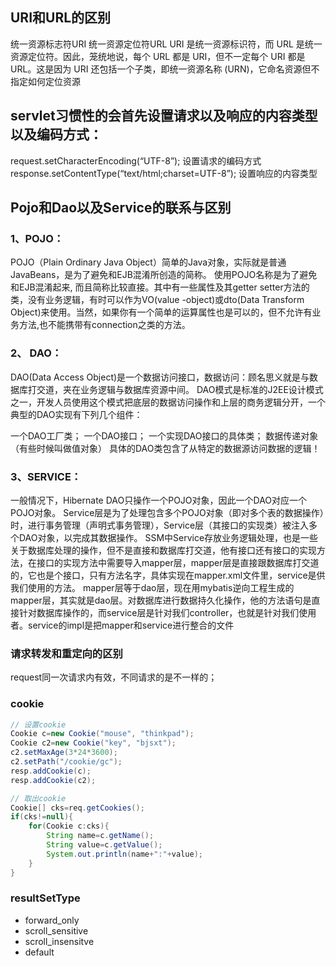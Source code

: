 ## URI和URL的区别
统一资源标志符URI
统一资源定位符URL
URI 是统一资源标识符，而 URL 是统一资源定位符。因此，笼统地说，每个 URL 都是 URI，但不一定每个 URI 都是 URL。这是因为 URI 还包括一个子类，即统一资源名称 (URN)，它命名资源但不指定如何定位资源


## servlet习惯性的会首先设置请求以及响应的内容类型以及编码方式：
request.setCharacterEncoding(“UTF-8”); 设置请求的编码方式
response.setContentType(“text/html;charset=UTF-8”); 设置响应的内容类型

## Pojo和Dao以及Service的联系与区别
### 1、POJO：
POJO（Plain Ordinary Java Object）简单的Java对象，实际就是普通JavaBeans，是为了避免和EJB混淆所创造的简称。
使用POJO名称是为了避免和EJB混淆起来, 而且简称比较直接。其中有一些属性及其getter setter方法的类，没有业务逻辑，有时可以作为VO(value -object)或dto(Data Transform Object)来使用。当然，如果你有一个简单的运算属性也是可以的，但不允许有业务方法,也不能携带有connection之类的方法。

### 2、 DAO：
DAO(Data Access Object)是一个数据访问接口，数据访问：顾名思义就是与数据库打交道，夹在业务逻辑与数据库资源中间。
DAO模式是标准的J2EE设计模式之一，开发人员使用这个模式把底层的数据访问操作和上层的商务逻辑分开，一个典型的DAO实现有下列几个组件：

一个DAO工厂类；
一个DAO接口；
一个实现DAO接口的具体类；
数据传递对象（有些时候叫做值对象）
具体的DAO类包含了从特定的数据源访问数据的逻辑！

### 3、SERVICE：

一般情况下，Hibernate DAO只操作一个POJO对象，因此一个DAO对应一个POJO对象。 Service层是为了处理包含多个POJO对象（即对多个表的数据操作）时，进行事务管理（声明式事务管理），Service层（其接口的实现类）被注入多个DAO对象，以完成其数据操作。
SSM中Service存放业务逻辑处理，也是一些关于数据库处理的操作，但不是直接和数据库打交道，他有接口还有接口的实现方法，在接口的实现方法中需要导入mapper层，mapper层是直接跟数据库打交道的，它也是个接口，只有方法名字，具体实现在mapper.xml文件里，service是供我们使用的方法。
mapper层等于dao层，现在用mybatis逆向工程生成的mapper层，其实就是dao层。对数据库进行数据持久化操作，他的方法语句是直接针对数据库操作的，而service层是针对我们controller，也就是针对我们使用者。service的impl是把mapper和service进行整合的文件
### 请求转发和重定向的区别

request同一次请求内有效，不同请求的是不一样的；

### cookie
```java
// 设置cookie
Cookie c=new Cookie("mouse", "thinkpad");
Cookie c2=new Cookie("key", "bjsxt");
c2.setMaxAge(3*24*3600);
c2.setPath("/cookie/gc");
resp.addCookie(c);
resp.addCookie(c2);

// 取出cookie
Cookie[] cks=req.getCookies();
if(cks!=null){
    for(Cookie c:cks){
        String name=c.getName();
        String value=c.getValue();
        System.out.println(name+":"+value);
    }
}
```

### resultSetType
- forward_only
- scroll_sensitive
- scroll_insensitve
- default
